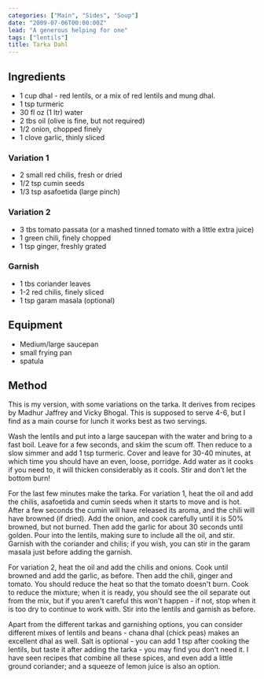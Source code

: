 ```yaml
---
categories: ["Main", "Sides", "Soup"]
date: "2009-07-06T00:00:00Z"
lead: "A generous helping for one"
tags: ["lentils"]
title: Tarka Dahl
---
```


## Ingredients
- 1 cup dhal - red lentils, or a mix of red lentils and mung dhal.
- 1 tsp turmeric
- 30 fl oz (1 ltr) water
- 2 tbs oil (olive is fine, but not required)
- 1/2 onion, chopped finely
- 1 clove garlic, thinly sliced

### Variation 1
- 2 small red chilis, fresh or dried
- 1/2 tsp cumin seeds
- 1/3 tsp asafoetida (large pinch)

### Variation 2
- 3 tbs tomato passata (or a mashed tinned tomato with a little extra juice)
- 1 green chili, finely chopped
- 1 tsp ginger, freshly grated

### Garnish
- 1 tbs coriander leaves
- 1-2 red chilis, finely sliced
- 1 tsp garam masala (optional)

## Equipment
- Medium/large saucepan
- small frying pan
- spatula

## Method
This is my version, with some variations on the tarka.  It derives from recipes by Madhur Jaffrey and Vicky Bhogal.  This is supposed to serve 4-6, but I find as a main course for lunch it works best as two servings.

Wash the lentils and put into a large saucepan with the water and bring to a fast boil.  Leave for a few seconds, and skim the scum off.  Then reduce to a slow simmer and add 1 tsp turmeric.  Cover and leave for 30-40 minutes, at which time you should have an even, loose, porridge.  Add water as it cooks if you need to, it will thicken considerably as it cools.  Stir and don’t let the bottom burn!

For the last few minutes make the tarka.  For variation 1, heat the oil and add the chilis, asafoetida and cumin seeds when it starts to move and is hot.  After a few seconds the cumin will have released its aroma, and the chili will have browned (if dried).  Add the onion, and cook carefully until it is 50% browned, but not burned.  Then add the garlic for about 30 seconds until golden.  Pour into the lentils, making sure to include all the oil, and stir.  Garnish with the coriander and chilis; if you wish, you can stir in the garam masala just before adding the garnish.

For variation 2, heat the oil and add the chilis and onions.  Cook until browned and add the garlic, as before.  Then add the chili, ginger and tomato.  You should reduce the heat so that the tomato doesn't burn.  Cook to reduce the mixture; when it is ready, you should see the oil separate out from the mix, but if you aren't careful this won't happen - if not, stop when it is too dry to continue to work with.  Stir into the lentils and garnish as before.

Apart from the different tarkas and garnishing options, you can consider different mixes of lentils and beans - chana dhal (chick peas) makes an excellent dhal as well.  Salt is optional - you can add 1 tsp after cooking the lentils, but taste it after adding the tarka - you may find you don't need it.  I have seen recipes that combine all these spices, and even add a little ground coriander; and a squeeze of lemon juice is also an option.
